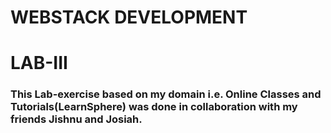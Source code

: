 
# WEBSTACK DEVELOPMENT
# LAB-III 
### This Lab-exercise based on my domain i.e. Online Classes and Tutorials(LearnSphere) was done in collaboration with my friends Jishnu and Josiah.
